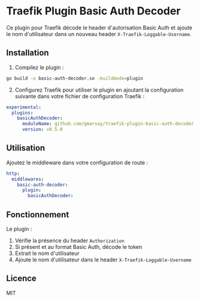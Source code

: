 # Traefik Plugin Basic Auth Decoder

Ce plugin pour Traefik décode le header d'autorisation Basic Auth et ajoute le nom d'utilisateur dans un nouveau header `X-Traefik-Loggable-Username`.

## Installation

1. Compilez le plugin :
```bash
go build -o basic-auth-decoder.so -buildmode=plugin
```

2. Configurez Traefik pour utiliser le plugin en ajoutant la configuration suivante dans votre fichier de configuration Traefik :

```yaml
experimental:
  plugins:
    basicAuthDecoder:
      moduleName: github.com/gmarsay/traefik-plugin-basic-auth-decoder
      version: v0.5.0
```

## Utilisation

Ajoutez le middleware dans votre configuration de route :

```yaml
http:
  middlewares:
    basic-auth-decoder:
      plugin:
        basicAuthDecoder:
```

## Fonctionnement

Le plugin :
1. Vérifie la présence du header `Authorization`
2. Si présent et au format Basic Auth, décode le token
3. Extrait le nom d'utilisateur
4. Ajoute le nom d'utilisateur dans le header `X-Traefik-Loggable-Username`

## Licence

MIT